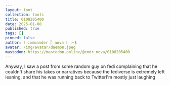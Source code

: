 ```yaml
---
layout: toot
collection: toots
title: 0108205400
date: 2025-01-08
published: true
tags: []
pinned: false
author: ⸸ commander ░ nova ⸸ :~$
avatar: /img/avatar/daemon.jpeg
mastodon: https://mastodon.online/@cmdr_nova/0108205400
---
```


Anyway, I saw a post from some random guy on fedi complaining that he couldn't share his takes or narratives because the fediverse is extremely left leaning, and that he was running back to TwitterI'm mostly just laughing
